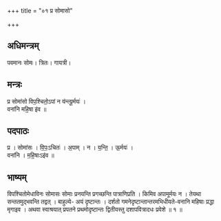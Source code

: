 +++
title = "०१ प्र सोमासो"

+++
## अधिमन्त्रम्
पवमानः सोमः। त्रितः। गायत्री।

## मन्त्रः
प्र सोमा॑सो विप॒श्चितो॒ऽपां न य॑न्त्यू॒र्मयः॑ ।  
वना॑नि महि॒षा इ॑व ॥

## पदपाठः
प्र । सोमा॑सः । वि॒पः॒ऽचितः॑ । अ॒पाम् । न । य॒न्ति॒ । ऊ॒र्मयः॑ ।  
वना॑नि । म॒हि॒षाःऽइ॑व ॥

## भाष्यम्
विपश्चितोमेधाविनः सोमासः सोमाः प्रनयन्ति प्रगच्छन्ति पात्राणिप्रति । किमिव अपामूर्मयः न । तेयथा सन्ततमुद्भवन्ति तद्वत् । बाहुल्ये- अयं दृष्टान्तः । दर्शतो गमनेदृष्टान्तान्तरमभिधीयते-वनानि महिषाः प्रद्धा मृगाइव । अथवा स्वाश्रयात् प्रपतने प्रथमोदृष्टान्तः द्वितीयस्तु दशापवित्रादधः प्रवेशे ॥ १ ॥